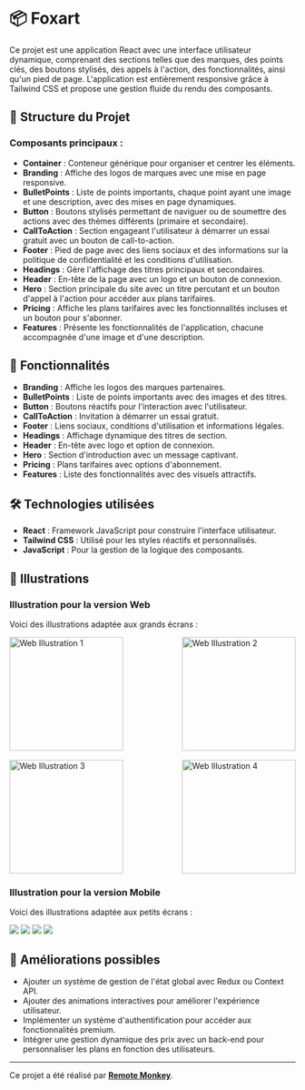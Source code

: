 # 📦 Foxart

Ce projet est une application React avec une interface utilisateur dynamique, comprenant des sections telles que des marques, des points clés, des boutons stylisés, des appels à l'action, des fonctionnalités, ainsi qu'un pied de page. L'application est entièrement responsive grâce à Tailwind CSS et propose une gestion fluide du rendu des composants.

## 📁 Structure du Projet

### Composants principaux :
- **Container** : Conteneur générique pour organiser et centrer les éléments.
- **Branding** : Affiche des logos de marques avec une mise en page responsive.
- **BulletPoints** : Liste de points importants, chaque point ayant une image et une description, avec des mises en page dynamiques.
- **Button** : Boutons stylisés permettant de naviguer ou de soumettre des actions avec des thèmes différents (primaire et secondaire).
- **CallToAction** : Section engageant l'utilisateur à démarrer un essai gratuit avec un bouton de call-to-action.
- **Footer** : Pied de page avec des liens sociaux et des informations sur la politique de confidentialité et les conditions d'utilisation.
- **Headings** : Gère l'affichage des titres principaux et secondaires.
- **Header** : En-tête de la page avec un logo et un bouton de connexion.
- **Hero** : Section principale du site avec un titre percutant et un bouton d'appel à l'action pour accéder aux plans tarifaires.
- **Pricing** : Affiche les plans tarifaires avec les fonctionnalités incluses et un bouton pour s'abonner.
- **Features** : Présente les fonctionnalités de l'application, chacune accompagnée d'une image et d'une description.

## 🎨 Fonctionnalités
- **Branding** : Affiche les logos des marques partenaires.
- **BulletPoints** : Liste de points importants avec des images et des titres.
- **Button** : Boutons réactifs pour l'interaction avec l'utilisateur.
- **CallToAction** : Invitation à démarrer un essai gratuit.
- **Footer** : Liens sociaux, conditions d'utilisation et informations légales.
- **Headings** : Affichage dynamique des titres de section.
- **Header** : En-tête avec logo et option de connexion.
- **Hero** : Section d'introduction avec un message captivant.
- **Pricing** : Plans tarifaires avec options d'abonnement.
- **Features** : Liste des fonctionnalités avec des visuels attractifs.

## 🛠️ Technologies utilisées
- **React** : Framework JavaScript pour construire l'interface utilisateur.
- **Tailwind CSS** : Utilisé pour les styles réactifs et personnalisés.
- **JavaScript** : Pour la gestion de la logique des composants.

## 📸 Illustrations

### Illustration pour la version Web
Voici des illustrations adaptée aux grands écrans :

<div>
  <div style="display: flex; justify-content: space-between;">
    <img src="src/assets/1.png" alt="Web Illustration 1" style="height: 200px; width: auto;"/>
    <img src="src/assets/2.png" alt="Web Illustration 2" style="height: 200px; width: auto;"/>
  </div>
  <div style="display: flex; justify-content: space-between; margin-top: 16px;">
    <img src="src/assets/3.png" alt="Web Illustration 3" style="height: 200px; width: auto;"/>
    <img src="src/assets/4.png" alt="Web Illustration 4" style="height: 200px; width: auto;"/>
  </div>
</div>

### Illustration pour la version Mobile
Voici des illustrations adaptée aux petits écrans :

![](src/assets/Mobile1.png)
![](src/assets/Mobile2.png)
![](src/assets/Mobile3.png)
![](src/assets/Mobile5.png)

## 📌 Améliorations possibles
- Ajouter un système de gestion de l'état global avec Redux ou Context API.
- Ajouter des animations interactives pour améliorer l'expérience utilisateur.
- Implémenter un système d'authentification pour accéder aux fonctionnalités premium.
- Intégrer une gestion dynamique des prix avec un back-end pour personnaliser les plans en fonction des utilisateurs.

---

Ce projet a été réalisé par **[Remote Monkey](https://www.youtube.com/watch?v=1oGo9QYpAMU)**.
